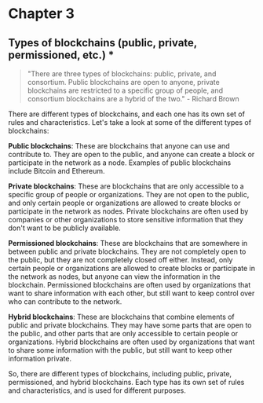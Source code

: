 # Chapter 3

## Types of blockchains (public, private, permissioned, etc.) *

> "There are three types of blockchains: public, private, and consortium. Public blockchains are open to anyone, private blockchains are restricted to a specific group of people, and consortium blockchains are a hybrid of the two." - Richard Brown

There are different types of blockchains, and each one has its own set of rules and characteristics. Let's take a look at some of the different types of blockchains:

**Public blockchains**: These are blockchains that anyone can use and contribute to. They are open to the public, and anyone can create a block or participate in the network as a node. Examples of public blockchains include Bitcoin and Ethereum.

**Private blockchains**: These are blockchains that are only accessible to a specific group of people or organizations. They are not open to the public, and only certain people or organizations are allowed to create blocks or participate in the network as nodes. Private blockchains are often used by companies or other organizations to store sensitive information that they don't want to be publicly available.

**Permissioned blockchains**: These are blockchains that are somewhere in between public and private blockchains. They are not completely open to the public, but they are not completely closed off either. Instead, only certain people or organizations are allowed to create blocks or participate in the network as nodes, but anyone can view the information in the blockchain. Permissioned blockchains are often used by organizations that want to share information with each other, but still want to keep control over who can contribute to the network.

**Hybrid blockchains**: These are blockchains that combine elements of public and private blockchains. They may have some parts that are open to the public, and other parts that are only accessible to certain people or organizations. Hybrid blockchains are often used by organizations that want to share some information with the public, but still want to keep other information private.

So, there are different types of blockchains, including public, private, permissioned, and hybrid blockchains. Each type has its own set of rules and characteristics, and is used for different purposes.

